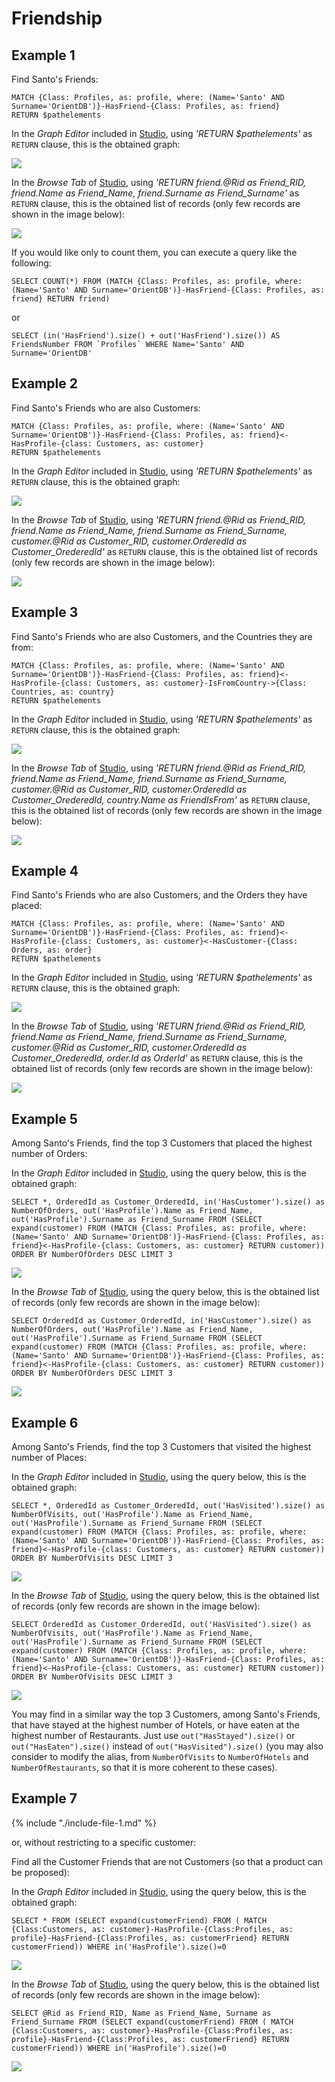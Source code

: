 
# Friendship

## Example 1

Find Santo's Friends:

<pre><code class="lang-sql">MATCH {Class: Profiles, as: profile, where: (Name='Santo' AND Surname='OrientDB')}-HasFriend-{Class: Profiles, as: friend} 
RETURN $pathelements
</code></pre>

In the _Graph Editor_ included in [Studio](../studio/README.md), using _'RETURN $pathelements'_ as `RETURN` clause, this is the obtained graph:

![](../../../images/demo-dbs/social-travel-agency/query_1_graph.png)

In the _Browse Tab_ of [Studio](../studio/README.md), using _'RETURN friend.@Rid as Friend_RID, friend.Name as Friend_Name, friend.Surname as Friend_Surname'_ as `RETURN` clause, this is the obtained list of records (only few records are shown in the image below):

![](../../../images/demo-dbs/social-travel-agency/query_1_browse.png)

If you would like only to count them, you can execute a query like the following:

<pre><code class="lang-sql">SELECT COUNT(*) FROM (MATCH {Class: Profiles, as: profile, where: (Name='Santo' AND Surname='OrientDB')}-HasFriend-{Class: Profiles, as: friend} RETURN friend)</code></pre>

or

<pre><code class="lang-sql">SELECT (in('HasFriend').size() + out('HasFriend').size()) AS FriendsNumber FROM `Profiles` WHERE Name='Santo' AND Surname='OrientDB'</code></pre>


## Example 2

Find Santo's Friends who are also Customers:

<pre><code class="lang-sql">MATCH {Class: Profiles, as: profile, where: (Name='Santo' AND Surname='OrientDB')}-HasFriend-{Class: Profiles, as: friend}<-HasProfile-{class: Customers, as: customer}
RETURN $pathelements
</code></pre>

In the _Graph Editor_ included in [Studio](../studio/README.md), using _'RETURN $pathelements'_ as `RETURN` clause, this is the obtained graph:

![](../../../images/demo-dbs/social-travel-agency/query_2_graph.png)

In the _Browse Tab_ of [Studio](../studio/README.md), using _'RETURN friend.@Rid as Friend_RID, friend.Name as Friend_Name, friend.Surname as Friend_Surname, customer.@Rid as Customer_RID, customer.OrderedId as Customer_OrederedId'_ as `RETURN` clause, this is the obtained list of records (only few records are shown in the image below):

![](../../../images/demo-dbs/social-travel-agency/query_2_browse.png)


## Example 3

Find Santo's Friends who are also Customers, and the Countries they are from:

<pre><code class="lang-sql">MATCH {Class: Profiles, as: profile, where: (Name='Santo' AND Surname='OrientDB')}-HasFriend-{Class: Profiles, as: friend}<-HasProfile-{class: Customers, as: customer}-IsFromCountry->{Class: Countries, as: country}
RETURN $pathelements
</code></pre>

In the _Graph Editor_ included in [Studio](../studio/README.md), using _'RETURN $pathelements'_ as `RETURN` clause, this is the obtained graph:

![](../../../images/demo-dbs/social-travel-agency/query_3_graph.png)

In the _Browse Tab_ of [Studio](../studio/README.md), using _'RETURN friend.@Rid as Friend_RID, friend.Name as Friend_Name, friend.Surname as Friend_Surname, customer.@Rid as Customer_RID, customer.OrderedId as Customer_OrederedId, country.Name as FriendIsFrom'_ as `RETURN` clause, this is the obtained list of records (only few records are shown in the image below):

![](../../../images/demo-dbs/social-travel-agency/query_3_browse.png)


## Example 4

Find Santo's Friends who are also Customers, and the Orders they have placed:

<pre><code class="lang-sql">MATCH {Class: Profiles, as: profile, where: (Name='Santo' AND Surname='OrientDB')}-HasFriend-{Class: Profiles, as: friend}<-HasProfile-{class: Customers, as: customer}<-HasCustomer-{Class: Orders, as: order} 
RETURN $pathelements
</code></pre>

In the _Graph Editor_ included in [Studio](../studio/README.md), using _'RETURN $pathelements'_ as `RETURN` clause, this is the obtained graph:

![](../../../images/demo-dbs/social-travel-agency/query_4_graph.png)

In the _Browse Tab_ of [Studio](../studio/README.md), using _'RETURN friend.@Rid as Friend_RID, friend.Name as Friend_Name, friend.Surname as Friend_Surname, customer.@Rid as Customer_RID, customer.OrderedId as Customer_OrederedId, order.Id as OrderId'_ as `RETURN` clause, this is the obtained list of records (only few records are shown in the image below):

![](../../../images/demo-dbs/social-travel-agency/query_4_browse.png)


## Example 5

Among Santo's Friends, find the top 3 Customers that placed the highest number of Orders:

In the _Graph Editor_ included in [Studio](../studio/README.md), using the query below, this is the obtained graph:

<pre><code class="lang-sql">SELECT *, OrderedId as Customer_OrderedId, in('HasCustomer').size() as NumberOfOrders, out('HasProfile').Name as Friend_Name, out('HasProfile').Surname as Friend_Surname FROM (SELECT expand(customer) FROM (MATCH {Class: Profiles, as: profile, where: (Name='Santo' AND Surname='OrientDB')}-HasFriend-{Class: Profiles, as: friend}<-HasProfile-{class: Customers, as: customer} RETURN customer)) ORDER BY NumberOfOrders DESC LIMIT 3</code></pre>

![](../../../images/demo-dbs/social-travel-agency/query_5_graph.png)

In the _Browse Tab_ of [Studio](../studio/README.md), using the query below, this is the obtained list of records (only few records are shown in the image below):

<pre><code class="lang-sql">SELECT OrderedId as Customer_OrderedId, in('HasCustomer').size() as NumberOfOrders, out('HasProfile').Name as Friend_Name, out('HasProfile').Surname as Friend_Surname FROM (SELECT expand(customer) FROM (MATCH {Class: Profiles, as: profile, where: (Name='Santo' AND Surname='OrientDB')}-HasFriend-{Class: Profiles, as: friend}<-HasProfile-{class: Customers, as: customer} RETURN customer)) ORDER BY NumberOfOrders DESC LIMIT 3</code></pre>
 
![](../../../images/demo-dbs/social-travel-agency/query_5_browse.png)


## Example 6

Among Santo's Friends, find the top 3 Customers that visited the highest number of Places:

In the _Graph Editor_ included in [Studio](../studio/README.md), using the query below, this is the obtained graph:

<pre><code class="lang-sql">SELECT *, OrderedId as Customer_OrderedId, out('HasVisited').size() as NumberOfVisits, out('HasProfile').Name as Friend_Name, out('HasProfile').Surname as Friend_Surname FROM (SELECT expand(customer) FROM (MATCH {Class: Profiles, as: profile, where: (Name='Santo' AND Surname='OrientDB')}-HasFriend-{Class: Profiles, as: friend}<-HasProfile-{class: Customers, as: customer} RETURN customer)) ORDER BY NumberOfVisits DESC LIMIT 3</code></pre>

![](../../../images/demo-dbs/social-travel-agency/query_6_graph.png)

In the _Browse Tab_ of [Studio](../studio/README.md), using the query below, this is the obtained list of records (only few records are shown in the image below):

<pre><code class="lang-sql">SELECT OrderedId as Customer_OrderedId, out('HasVisited').size() as NumberOfVisits, out('HasProfile').Name as Friend_Name, out('HasProfile').Surname as Friend_Surname FROM (SELECT expand(customer) FROM (MATCH {Class: Profiles, as: profile, where: (Name='Santo' AND Surname='OrientDB')}-HasFriend-{Class: Profiles, as: friend}<-HasProfile-{class: Customers, as: customer} RETURN customer)) ORDER BY NumberOfVisits DESC LIMIT 3</code></pre>

![](../../../images/demo-dbs/social-travel-agency/query_6_browse.png)

You may find in a similar way the top 3 Customers, among Santo's Friends, that have stayed at the highest number of Hotels, or have eaten at the highest number of Restaurants. Just use `out("HasStayed").size()` or `out("HasEaten").size()` instead of `out("HasVisited").size()` (you may also consider to modify the alias, from `NumberOfVisits` to `NumberOfHotels` and `NumberOfRestaurants`, so that it is more coherent to these cases).


## Example 7

{% include "./include-file-1.md" %}

or, without restricting to a specific customer:

Find all the Customer Friends that are not Customers (so that a product can be proposed):

In the _Graph Editor_ included in [Studio](../studio/README.md), using the query below, this is the obtained graph:

<pre><code class="lang-sql">SELECT * FROM (SELECT expand(customerFriend) FROM ( MATCH {Class:Customers, as: customer}-HasProfile-{Class:Profiles, as: profile}-HasFriend-{Class:Profiles, as: customerFriend} RETURN customerFriend)) WHERE in('HasProfile').size()=0</code></pre>

![](../../../images/demo-dbs/social-travel-agency/query_14_graph.png)

In the _Browse Tab_ of [Studio](../studio/README.md), using the query below, this is the obtained list of records (only few records are shown in the image below):

<pre><code class="lang-sql">SELECT @Rid as Friend_RID, Name as Friend_Name, Surname as Friend_Surname FROM (SELECT expand(customerFriend) FROM ( MATCH {Class:Customers, as: customer}-HasProfile-{Class:Profiles, as: profile}-HasFriend-{Class:Profiles, as: customerFriend} RETURN customerFriend)) WHERE in('HasProfile').size()=0</code></pre>

![](../../../images/demo-dbs/social-travel-agency/query_14_browse.png)


